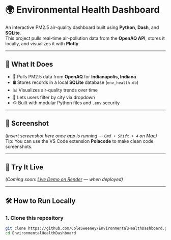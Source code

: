 # 🌍 Environmental Health Dashboard

An interactive PM2.5 air-quality dashboard built using **Python**, **Dash**, and **SQLite**.  
This project pulls real-time air-pollution data from the **OpenAQ API**, stores it locally, and visualizes it with **Plotly**.

---

## 🧠 What It Does

- 📡 Pulls PM2.5 data from **OpenAQ** for **Indianapolis, Indiana**
- 🛢 Stores records in a local **SQLite** database (`env_health.db`)
- 📊 Visualizes air-quality trends over time
- 🔎 Lets users filter by city via dropdown
- ⚙️ Built with modular Python files and `.env` security

---

## 📸 Screenshot

_(Insert screenshot here once app is running — `Cmd + Shift + 4` on Mac)_  
Tip: You can use the VS Code extension **Polacode** to make clean code screenshots.

---

## 🚀 Try It Live

_(Coming soon: [Live Demo on Render](https://your-dash-app-url.onrender.com) — when deployed)_

---

## 🛠 How to Run Locally

### 1. Clone this repository
```bash
git clone https://github.com/ColeSweeney/EnvironmentalHealthDashboard.git
cd EnvironmentalHealthDashboard
